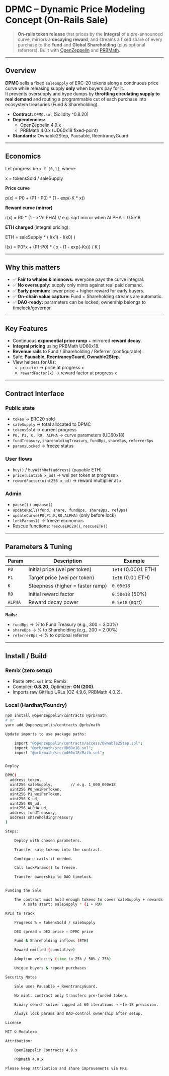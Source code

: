 # DPMC – Dynamic Price Modeling Concept (On-Rails Sale)

> **On-rails token release** that prices by the **integral** of a pre-announced curve, mirrors a **decaying reward**, and streams a fixed share of every purchase to the **Fund** and **Global Shareholding** (plus optional referrers). Built with [OpenZeppelin](https://github.com/OpenZeppelin/openzeppelin-contracts) and [PRBMath](https://github.com/PaulRBerg/prb-math).

---

## Overview

**DPMC** sells a fixed `saleSupply` of ERC-20 tokens along a continuous price curve while releasing supply **only** when buyers pay for it.  
It prevents oversupply and hype dumps by **throttling circulating supply to real demand** and routing a programmable cut of each purchase into ecosystem treasuries (Fund & Shareholding).

- **Contract:** `DPMC.sol` (Solidity ^0.8.20)  
- **Dependencies:**  
  - OpenZeppelin 4.9.x  
  - PRBMath 4.0.x (UD60x18 fixed-point)  
- **Standards:** Ownable2Step, Pausable, ReentrancyGuard

---

## Economics

Let progress be `x ∈ [0,1]`, where:

x = tokensSold / saleSupply


**Price curve**  

p(x) = P0 + (P1 - P0) * (1 - exp(-K * x))

**Reward curve (mirror)**  

r(x) = R0 * (1 - x^ALPHA) // e.g. sqrt mirror when ALPHA = 0.5e18

**ETH charged** (integral pricing):  

ETH = saleSupply * ( I(x1) - I(x0) )

I(x) = P0*x + (P1-P0) * ( x - (1 - exp(-Kx)) / K )


---

## Why this matters

- ✅ **Fair to whales & minnows:** everyone pays the curve integral.  
- ✅ **No oversupply:** supply only mints against real paid demand.  
- ✅ **Early premium:** lower price + higher reward for early buyers.  
- ✅ **On-chain value capture:** Fund + Shareholding streams are automatic.  
- ✅ **DAO-ready:** parameters can be locked; ownership belongs to timelock/governor.

---

## Key Features

- Continuous **exponential price ramp** + mirrored **reward decay**.
- **Integral pricing** using PRBMath UD60x18.
- **Revenue rails** to Fund / Shareholding / Referrer (configurable).
- Safe: **Pausable**, **ReentrancyGuard**, **Ownable2Step**.
- View helpers for UIs:  
  - `price(x)` → price at progress `x`  
  - `rewardFactor(x)` → reward factor at progress `x`

---

## Contract Interface

### Public state
- `token` → ERC20 sold  
- `saleSupply` → total allocated to DPMC  
- `tokensSold` → current progress  
- `P0, P1, K, R0, ALPHA` → curve parameters (UD60x18)  
- `fundTreasury`, `shareholdingTreasury`, `fundBps`, `shareBps`, `referrerBps`  
- `paramsLocked` → freeze status  

### User flows
- `buy()` / `buyWithRef(address)` (payable ETH)  
- `price(uint256 x_ud)` → wei per token at progress `x`  
- `rewardFactor(uint256 x_ud)` → reward multiplier at `x`  

### Admin
- `pause()` / `unpause()`  
- `updateRails(fund, share, fundBps, shareBps, refBps)`  
- `updateCurve(P0,P1,K,R0,ALPHA)` (only before lock)  
- `lockParams()` → freeze economics  
- Rescue functions: `rescueERC20()`, `rescueETH()`  

---

## Parameters & Tuning

| Param   | Description                        | Example     |
|---------|------------------------------------|-------------|
| `P0`    | Initial price (wei per token)      | `1e14` (0.0001 ETH) |
| `P1`    | Target price (wei per token)       | `1e16` (0.01 ETH)   |
| `K`     | Steepness (higher = faster ramp)   | `0.05e18`   |
| `R0`    | Initial reward factor              | `0.50e18` (50%) |
| `ALPHA` | Reward decay power                 | `0.5e18` (sqrt) |

**Rails:**  
- `fundBps` → % to Fund Treasury (e.g., 300 = 3.00%)  
- `shareBps` → % to Shareholding (e.g., 200 = 2.00%)  
- `referrerBps` → % to optional referrer  

---

## Install / Build

### Remix (zero setup)
- Paste `DPMC.sol` into Remix.  
- Compiler: **0.8.20**, Optimizer: **ON (200)**.  
- Imports raw GitHub URLs (OZ 4.9.6, PRBMath 4.0.2).

### Local (Hardhat/Foundry)
```bash
npm install @openzeppelin/contracts @prb/math
# or
yarn add @openzeppelin/contracts @prb/math

Update imports to use package paths:

    import "@openzeppelin/contracts/access/Ownable2Step.sol";
    import "@prb/math/src/UD60x18.sol";
    import "@prb/math/src/ud60x18/Math.sol";


Deploy

DPMC(
  address token,
  uint256 saleSupply,        // e.g. 1_000_000e18
  uint256 P0_weiPerToken,
  uint256 P1_weiPerToken,
  uint256 K_ud,
  uint256 R0_ud,
  uint256 ALPHA_ud,
  address fundTreasury,
  address shareholdingTreasury
)

Steps:

    Deploy with chosen parameters.

    Transfer sale tokens into the contract.

    Configure rails if needed.

    Call lockParams() to freeze.

    Transfer ownership to DAO timelock.


Funding the Sale

    The contract must hold enough tokens to cover saleSupply + rewards.
        A safe start: saleSupply * (1 + R0)

KPIs to Track

    Progress % = tokensSold / saleSupply

    DEX spread = DEX price – DPMC price

    Fund & Shareholding inflows (ETH)

    Reward emitted (cumulative)

    Adoption velocity (time to 25% / 50% / 75%)

    Unique buyers & repeat purchases

Security Notes

    Sale uses Pausable + ReentrancyGuard.

    No mint: contract only transfers pre-funded tokens.

    Binary search solver capped at 60 iterations → ~1e-18 precision.

    Always lock params and DAO-control ownership after setup.

License

MIT © Modulexo

Attribution:

    OpenZeppelin Contracts 4.9.x

    PRBMath 4.0.x

Please keep attribution and share improvements via PRs.
